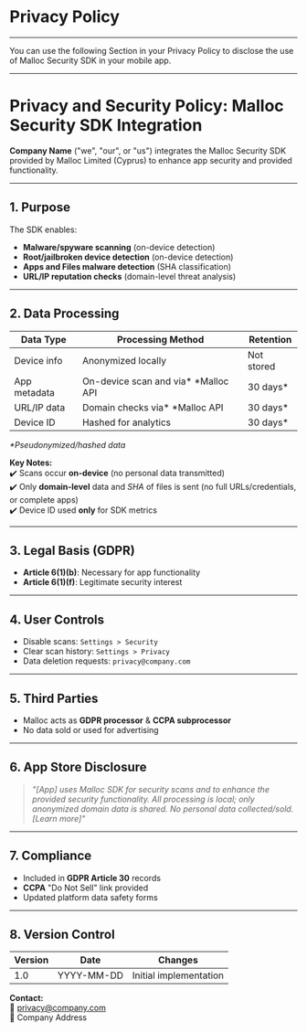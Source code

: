 # Privacy Policy
---
You can use the following Section in your Privacy Policy to disclose the use of Malloc Security SDK in your mobile app.

---

# Privacy and Security Policy: Malloc Security SDK Integration

**Company Name** ("we", "our", or "us") integrates the Malloc Security SDK provided by Malloc Limited (Cyprus) to enhance app security and provided functionality.

---

## 1. Purpose
The SDK enables:
- **Malware/spyware scanning** (on-device detection)
- **Root/jailbroken device detection** (on-device detection)
- **Apps and Files malware detection** (SHA classification)
- **URL/IP reputation checks** (domain-level threat analysis)

---

## 2. Data Processing

| Data Type          | Processing Method                   | Retention       |  
|--------------------|-------------------------------------|-----------------|  
| Device info        | Anonymized locally                  | Not stored      |  
| App metadata       | On-device scan and via* *Malloc API | 30 days*       |  
| URL/IP data        | Domain checks via* *Malloc API      | 30 days*        |  
| Device ID          | Hashed for analytics                | 30 days*        |  

*\*Pseudonymized/hashed data*

**Key Notes:**  
✔️ Scans occur **on-device** (no personal data transmitted)  
✔️ Only **domain-level** data and *SHA* of files is sent (no full URLs/credentials, or complete apps)  
✔️ Device ID used **only** for SDK metrics

---

## 3. Legal Basis (GDPR)
- **Article 6(1)(b)**: Necessary for app functionality
- **Article 6(1)(f)**: Legitimate security interest

---

## 4. User Controls
- Disable scans: `Settings > Security`
- Clear scan history: `Settings > Privacy`
- Data deletion requests: `privacy@company.com`

---

## 5. Third Parties
- Malloc acts as **GDPR processor** & **CCPA subprocessor**
- No data sold or used for advertising

---

## 6. App Store Disclosure
> *"[App] uses Malloc SDK for security scans and to enhance the provided security functionality. All processing is local; only anonymized domain data is shared. No personal data collected/sold. [Learn more]"*

---

## 7. Compliance
- Included in **GDPR Article 30** records
- **CCPA** "Do Not Sell" link provided
- Updated platform data safety forms

---

## 8. Version Control
| Version | Date       | Changes               |  
|---------|------------|-----------------------|  
| 1.0     | YYYY-MM-DD | Initial implementation|  

**Contact:**  
📧 privacy@company.com  
🏢 Company Address  